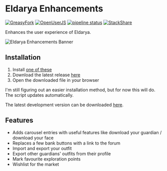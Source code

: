 # Eldarya Enhancements

[![GreasyFork](https://img.shields.io/badge/dynamic/json?color=%23990000&label=GreasyFork&query=total_installs&suffix=%20installs&url=https%3A%2F%2Fgreasyfork.org%2Fscripts%2F426533.json)](https://greasyfork.org/scripts/426533)
[![OpenUserJS](https://img.shields.io/badge/dynamic/json?color=%232c3e50&label=OpenUserJS&query=%24.OpenUserJS.installs%5B0%5D.value&suffix=%20installs&url=https%3A%2F%2Fopenuserjs.org%2Fmeta%2FNatoBoram%2FEldarya_Enhancements.meta.json)](https://openuserjs.org/scripts/NatoBoram/Eldarya_Enhancements)
[![pipeline status](https://gitlab.com/NatoBoram/eldarya-enhancements/badges/master/pipeline.svg)](https://gitlab.com/NatoBoram/eldarya-enhancements/-/commits/master)
[![StackShare](https://img.shields.io/badge/tech-stack-0690fa.svg?style=flat)](https://stackshare.io/NatoBoram/eldarya-enhancements)

Enhances the user experience of Eldarya.

![Eldarya Enhancements Banner](https://gitlab.com/NatoBoram/eldarya-enhancements/-/raw/master/images/carousel_eldarya_enhancements.png)

## Installation

1. Install [one of these](https://github.com/OpenUserJS/OpenUserJS.org/wiki/Userscript-Beginners-HOWTO#how-do-i-get-going)
2. Download the latest release [here](https://gitlab.com/NatoBoram/eldarya-enhancements/-/jobs/artifacts/master/raw/dist/eldarya-enhancements.user.js?job=deploy)
3. Open the downloaded file in your browser

I'm still figuring out an easier installation method, but for now this will do.
The script updates automatically.

The latest development version can be downloaded [here](https://gitlab.com/NatoBoram/eldarya-enhancements/-/jobs/artifacts/develop/raw/dist/eldarya-enhancements.user.js?job=deploy).

## Features

- Adds carousel entries with useful features like download your guardian /
  download your face
- Replaces a few bank buttons with a link to the forum
- Import and export your outfit
- Export other guardians' outfits from their profile
- Mark favourite exploration points
- Wishlist for the market
